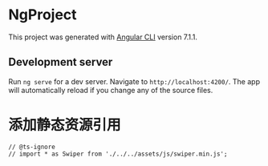 # NgProject

This project was generated with [Angular CLI](https://github.com/angular/angular-cli) version 7.1.1.

## Development server

Run `ng serve` for a dev server. Navigate to `http://localhost:4200/`. The app will automatically reload if you change any of the source files.

# 添加静态资源引用
```angular2
// @ts-ignore
// import * as Swiper from './../../assets/js/swiper.min.js';
```
